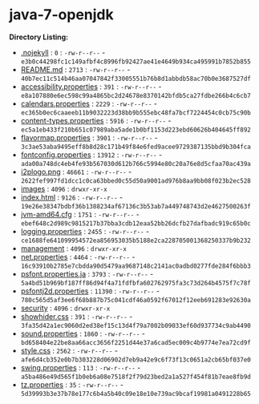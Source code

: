 java-7-openjdk
==============

**Directory Listing:**

 - [.nojekyll](.nojekyll) : `0` : `-rw-r--r--` - `e3b0c44298fc1c149afbf4c8996fb92427ae41e4649b934ca495991b7852b855`
 - [README.md](README.md) : `2713` : `-rw-r--r--` - `40b7ec11c514b46aa07047842f33005551b76b8d1abbdb58ac70b0e3687527df`
 - [accessibility.properties](accessibility.properties) : `391` : `-rw-r--r--` - `e8a107880e6ec598c99a4865bc2d24678e8370142bfdb5ca27fdbe266b4c6cb7`
 - [calendars.properties](calendars.properties) : `2229` : `-rw-r--r--` - `ec365b0ec6caaeeb11b9032223d38bb9b555ebc48fa7bcf7224454c0cb75c90b`
 - [content-types.properties](content-types.properties) : `5916` : `-rw-r--r--` - `ec5a1eb433f210b651c07989aba5ade1b0bf1153d223ebd60626b404645ff892`
 - [flavormap.properties](flavormap.properties) : `3901` : `-rw-r--r--` - `3c3ae53aba9495eff8b8d28c171b49f84e6fed9acee9729387135bbd9b304fca`
 - [fontconfig.properties](fontconfig.properties) : `13912` : `-rw-r--r--` - `ada00a748dc4eb4fe93b567030d612b766c5994e80c20a76e8d5cfaa70ac439a`
 - [i2plogo.png](i2plogo.png) : `46661` : `-rw-r--r--` - `2622fef997fd1dcc1c0ca63bbed0c55d50a9001ad976b8aa9bb08f023b2ec528`
 - [images](images) : `4096` : `drwxr-xr-x`
 - [index.html](index.html) : `9126` : `-rw-r--r--` - `19e26e38347bdbf36b1388234af67136c3b53ab7a449748743d2e4627500263f`
 - [jvm-amd64.cfg](jvm-amd64.cfg) : `1751` : `-rw-r--r--` - `ebef648c2d989c9815217b37bba3cdb12eaa52bb26dcfb27dafbadc919c65b0c`
 - [logging.properties](logging.properties) : `2455` : `-rw-r--r--` - `ce1688fe641099954572ea856953035b5188e2ca228705001368250337b9b232`
 - [management](management) : `4096` : `drwxr-xr-x`
 - [net.properties](net.properties) : `4464` : `-rw-r--r--` - `16c93910b2785e7cbdda90d5479aa9687148c2141ac0adbd0277fde284f6bbb3`
 - [psfont.properties.ja](psfont.properties.ja) : `3793` : `-rw-r--r--` - `5a4bd51b969bf187ff86d94f4a71fdfbfa602762975fa3c73d264b4575f7c78f`
 - [psfontj2d.properties](psfontj2d.properties) : `11390` : `-rw-r--r--` - `780c565d5af3ee6f68b887b75c041cdf46a0592f67012f12eeb691283e92630a`
 - [security](security) : `4096` : `drwxr-xr-x`
 - [showhider.css](showhider.css) : `391` : `-rw-r--r--` - `3fa35d42a1ec9060d2ed38ef15c13d4f79a7002b09033ef60d937734c9ab4490`
 - [sound.properties](sound.properties) : `1860` : `-rw-r--r--` - `bd658404e22be8aa66acc3656f2251d44e37a6cad5ec009c4b9774e7ea72cd9f`
 - [style.css](style.css) : `2562` : `-rw-r--r--` - `afe6d4cb352e0b7b303228d06902d7eb9a42e9c6f73f13c0651a2cb65bf037e0`
 - [swing.properties](swing.properties) : `113` : `-rw-r--r--` - `a5ba486e49d565f1b0eb6a08e7518f2f79d23bed2a1a527f454f81b7eae8fb9d`
 - [tz.properties](tz.properties) : `35` : `-rw-r--r--` - `5d39993b3e37b78e177c6b4a5b40c09e18e10e739ac9bcaf19981a0491228b65`

